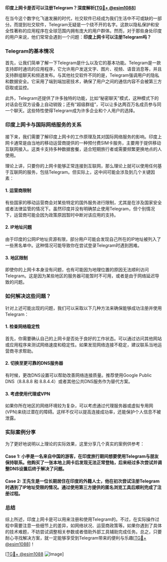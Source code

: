 **印度上网卡是否可以注册Telegram？深度解析[[TG💪+ @esim1088](https://t.me/s/esim1088)]**

在当今这个数字化飞速发展的时代，社交软件已经成为我们生活中不可或缺的一部分。而提到社交软件，Telegram无疑是一个绕不开的名字。这款以隐私保护和安全性著称的应用程序在全球范围内拥有庞大的用户群体。然而，对于那些身处印度的用户来说，他们常常会遇到一个问题：**印度上网卡可以注册Telegram吗？**

### Telegram的基本情况

首先，让我们简单了解一下Telegram是什么以及它的基本功能。Telegram是一款支持即时通讯的应用程序，它允许用户发送文字、图片、视频、语音消息等，并且支持群组聊天和频道发布。与其他社交软件不同的是，Telegram强调用户的隐私和数据安全。它采用了端到端加密技术，确保了用户之间的通信内容不会被第三方窃取或监控。

此外，Telegram还提供了许多独特的功能，比如“秘密聊天”模式，这种模式下的对话会在双方设备上自动销毁；还有“超级群组”，可以让多达两百万名成员参与同一个聊天。这些特性使得Telegram成为许多企业和个人用户的选择。

### 印度上网卡与国际网络服务的关系

接下来，我们需要了解印度上网卡的工作原理及其对国际网络服务的影响。印度上网卡通常是由当地的移动运营商提供的一种预付费SIM卡服务，主要用于提供移动互联网接入。这类卡支持多种数据套餐，适合短期旅行者或需要频繁更换地点的人使用。

理论上讲，只要你的上网卡能够正常连接到互联网，那么理论上就可以使用任何基于互联网的服务，包括Telegram。但实际上，这中间可能会涉及到几个关键因素：

#### 1. **运营商限制**
有些国家的移动运营商会对某些特定的国外服务进行限制，尤其是在涉及国家安全或者法律监管的情况下。虽然印度并没有明确禁止使用Telegram，但个别情况下，运营商可能会因为政策原因暂时中断对该应用的支持。

#### 2. **IP地址问题**
由于印度的公网IP地址资源有限，部分用户可能会发现自己所在的IP地址被列入了一些黑名单中。这种情况可能导致你在尝试登录Telegram时遇到困难。

#### 3. **地区限制**
即使你的上网卡本身没有问题，也有可能因为地理位置的原因无法顺利访问Telegram。这是因为某些地区的服务器可能暂时不可用，或者是由于网络延迟导致的问题。

### 如何解决这些问题？

针对上述可能出现的问题，我们可以采取以下几种方法来确保能够成功注册并使用Telegram：

#### 1. **检查网络稳定性**
首先，你需要确认自己的上网卡是否处于良好的工作状态。可以通过访问其他网站或应用程序来测试网络速度和稳定性。如果发现网络连接不稳定，建议联系当地运营商寻求帮助。

#### 2. **切换至更可靠的DNS服务器**
有时候，更改DNS设置可以帮助改善网络连接质量。推荐使用Google Public DNS（8.8.8.8 和 8.8.4.4）或者其他公共DNS服务作为替代方案。

#### 3. **考虑使用代理或VPN**
如果你所在地区的网络环境较为复杂，可以考虑通过代理服务器或虚拟专用网(VPN)来绕过潜在的障碍。这样不仅可以提高连接成功率，还能保护个人信息不被泄露。

### 实际案例分享

为了更好地说明以上理论的实际效果，这里分享几个真实的案例供参考：

#### Case 1: 小李是一名来自中国的游客，在印度旅行期间想要使用Telegram与朋友保持联系。他购买了一张本地上网卡后发现无法正常登陆，后来经过多次尝试并调整DNS设置后终于解决了问题。

#### Case 2: 王先生是一位长期居住在印度的外籍人士，他在初次尝试注册Telegram时遇到了IP地址受限的情况。通过使用第三方提供的匿名浏览工具后顺利完成了注册过程。

### 总结

综上所述，印度上网卡是可以用来注册和使用Telegram的。不过，在实际操作过程中需要注意一些细节上的差异，如网络状况、运营商政策等。如果你遇到了具体的技术难题，不妨尝试调整相关参数或者借助外部工具辅助完成任务。总之，只要耐心寻找解决方案，就一定能够享受到Telegram带来的便利与乐趣[[TG💪+ @esim1088](https://t.me/s/esim1088)]！

[[TG💪+ @esim1088](https://t.me/s/esim1088) ![Image](https://i.postimg.cc/4NQfJmqS/Snipaste-2025-05-13-00-14-12.png)]